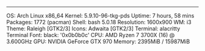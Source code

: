 -------------
OS: Arch Linux x86_64
Kernel: 5.9.10-96-tkg-pds
Uptime: 7 hours, 58 mins
Packages: 1772 (pacman)
Shell: bash 5.0.18
Resolution: 1600x900
WM: i3
Theme: Raleigh [GTK2/3]
Icons: Adwaita [GTK2/3]
Terminal: alacritty
Terminal Font: black: '0x0b0b0c'
CPU: AMD Ryzen 7 3700X (16) @ 3.600GHz
GPU: NVIDIA GeForce GTX 970
Memory: 2395MiB / 15987MiB
